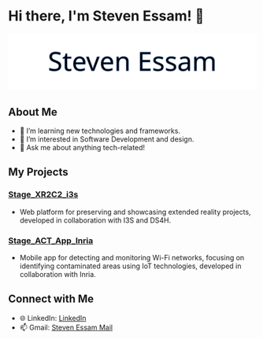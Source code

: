 # Hi there, I'm Steven Essam! 👋
![Steven Essam Animation](stevenessam.svg)


## About Me

- 🌱 I’m learning new technologies and frameworks.
- 🤔 I’m interested in Software Development and design.
- 💬 Ask me about anything tech-related!

## My Projects

### [Stage_XR2C2_i3s](https://github.com/stevenessam/Stage_XR2C2_i3s)
- Web platform for preserving and showcasing extended reality projects, developed in collaboration with I3S and DS4H.

### [Stage_ACT_App_Inria](https://github.com/stevenessam/Stage_ACT_App_Inria)

- Mobile app for detecting and monitoring Wi-Fi networks, focusing on identifying contaminated areas using IoT technologies, developed in collaboration with Inria.


## Connect with Me

- 🌐 LinkedIn: [LinkedIn](https://www.linkedin.com/in/stevenessam/)
- 📫 Gmail: [Steven Essam Mail](mailto:steven.es.fr@gmail.com)